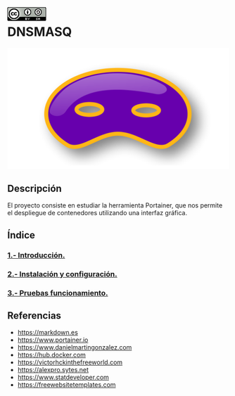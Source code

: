 <img src="./imagenes/MI-LICENCIA88x31.png" style="float: left; margin-right: 10px;" />

# DNSMASQ
![logo dnsmasq](/imagenes/imagen_portada.png)
## Descripción
El proyecto consiste en estudiar la herramienta Portainer, que nos permite el despliegue de contenedores utilizando una interfaz gráfica.
## Índice
### [1.- Introducción.](documentacion/introduccion.md)
### [2.- Instalación y configuración.](documentacion/instalacion.md)
### [3.- Pruebas funcionamiento.](documentacion/pruebas.md)

## Referencias
- <https://markdown.es>
- <https://www.portainer.io>
- <https://www.danielmartingonzalez.com>
- <https://hub.docker.com>
- <https://victorhckinthefreeworld.com>
- <https://alexpro.sytes.net>
- <https://www.statdeveloper.com>
- <https://freewebsitetemplates.com>